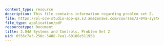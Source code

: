 ```yaml
---
content_type: resource
description: This file contains information regarding problem set 2.
file: https://ol-ocw-studio-app-qa.s3.amazonaws.com/courses/2-04a-systems-and-controls-spring-2013/0556c7a3256c54887ea160186e511958_MIT2_04AS13_ProblemSet2.pdf
file_type: application/pdf
resourcetype: Document
title: 2.04A Systems and Controls, Problem Set 2
uid: 0556c7a3-256c-5488-7ea1-60186e511958
---
```


